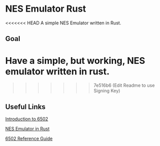 # NES Emulator Rust
<<<<<<< HEAD
A simple NES Emulator written in Rust.

## Goal
Have a simple, but working, NES emulator written in rust.
=======
>>>>>>> 7e516b6 (Edit Readme to use Signing Key)

## Useful Links
[Introduction to 6502](https://skilldrick.github.io/easy6502/index.html#intro)

[NES Emulator in Rust](https://bugzmanov.github.io/nes_ebook/chapter_3_1.html)

[6502 Reference Guide](https://www.nesdev.org/obelisk-6502-guide/)